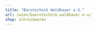 ```yaml
---
title: "Bürotechnik Waldbauer e.U."
url: /wien/buerotechnik-waldbauer-e-u/
shop: Schreibwaren
---
```

